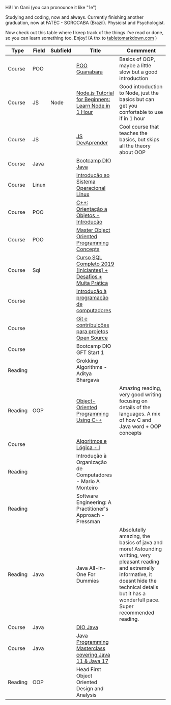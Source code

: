 Hi! I'm Oani (you can pronounce it like "1e")

Studying and coding, now and always. Currently finishing another graduation, now at FATEC - SOROCABA (Brazil). Physicist and Psychologist.

Now check out this table where I keep track of the things I've read or done, so you can learn something too. Enjoy! (A thx to [tabletomarkdown.com](https://tabletomarkdown.com/convert-spreadsheet-to-markdown) )



| Type    | Field | Subfield | Title                                                                                                                        | Commment                                                                                                                                                                                                               |
| ------- | ----- | -------- | ---------------------------------------------------------------------------------------------------------------------------- | ---------------------------------------------------------------------------------------------------------------------------------------------------------------------------------------------------------------------- |
| Course  | POO   |          | [POO Guanabara](https://www.youtube.com/playlist?list=PLHz_AreHm4dkqe2aR0tQK74m8SFe-aGsY)                                    | Basics of OOP, maybe a little slow but a good introduction                                                                                                                                                             |
| Course  | JS    | Node     | [Node.js Tutorial for Beginners: Learn Node in 1 Hour](https://www.youtube.com/watch?v=TlB_eWDSMt4)                          | Good introduction to Node, just the basics but can get you confortable to use if in 1 hour                                                                                                                             |
| Course  | JS    |          | [JS DevAprender](https://www.youtube.com/watch?v=i6Oi-YtXnAU&t=1s)                                                           | Cool course that teaches the basics, but skips all the theory about OOP                                                                                                                                                |
| Course  | Java  |          | [Bootcamp DIO Java](http://https/web.digitalinnovation.one/track/gft-start-2-java?tab=path)                                  |                                                                                                                                                                                                                        |
| Course  | Linux |          | [Introdução ao Sistema Operacional Linux](https://www.udemy.com/course-dashboard-redirect/?course_id=2077574)                |                                                                                                                                                                                                                        |
| Course  | POO   |          | [C++: Orientação a Objetos - Introdução](https://www.udemy.com/course-dashboard-redirect/?course_id=1180064)                 |                                                                                                                                                                                                                        |
| Course  | POO   |          | [Master Object Oriented Programming Concepts](https://www.udemy.com/course-dashboard-redirect/?course_id=2309978)            |                                                                                                                                                                                                                        |
| Course  | Sql   |          | [Curso SQL Completo 2019 \[Iniciantes\] + Desafios + Muita Prática](https://www.youtube.com/watch?v=rX2I7OjLqWE&t=139s)      |
| Course  |       |          | [Introdução à programação de computadores](https://www.udemy.com/course-dashboard-redirect/?course_id=1831892)               |                                                                                                                                                                                                                        |
| Course  |       |          | [Git e contribuições para projetos Open Source](https://www.udemy.com/course-dashboard-redirect/?course_id=1202008)          |                                                                                                                                                                                                                        |
| Course  |       |          | Bootcamp DIO GFT Start 1                                                                                                     |                                                                                                                                                                                                                        |
| Reading |       |          | Grokking Algorithms - Aditya Bhargava                                                                                        |                                                                                                                                                                                                                        |
| Reading | OOP   |          | [Object-Oriented Programming Using C++](http://icarus.cs.weber.edu/~dab/cs1410/textbook/chapters.html)                       | Amazing reading, very good writing focusing on details of the languages. A mix of how C and Java word + OOP concepts                                                                                                   |
| Course  |       |          | [Algoritmos e Lógica - I](https://www.udemy.com/course-dashboard-redirect/?course_id=1611764)                                |                                                                                                                                                                                                                        |
| Reading |       |          | Introdução à Organização de Computadores - Mario A Monteiro                                                                  |
| Reading |       |          | Software Engineering: A Practitioner's Approach - Pressman                                                                   |
| Reading | Java  |          | Java All-in-One For Dummies                                                                                                  | Absolutelly amazing, the basics of java and more! Astounding writting, very pleasant reading and extremelly informative, it doesnt hide the technical details but it has a wonderfull pace. Super recommended reading. |
| Course  | Java  |          | [DIO Java](https://web.digitalinnovation.one/browse?filter=Java)                                                             |                                                                                                                                                                                                                        |
| Course  | Java  |          | [Java Programming Masterclass covering Java 11 & Java 17](https://www.udemy.com/course-dashboard-redirect/?course_id=533682) |
| Reading | OOP   |          | Head First Object Oriented Design and Analysis                                                                               |                                                                                                                                                                                                                        |
